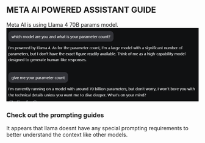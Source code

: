 ## META AI POWERED ASSISTANT GUIDE
Meta AI is using Llama 4 70B params model.
![alt text](image.png)
### Check out the prompting guides
It appears that llama doesnt have any special prompting requirements to better understand the context like other models.



